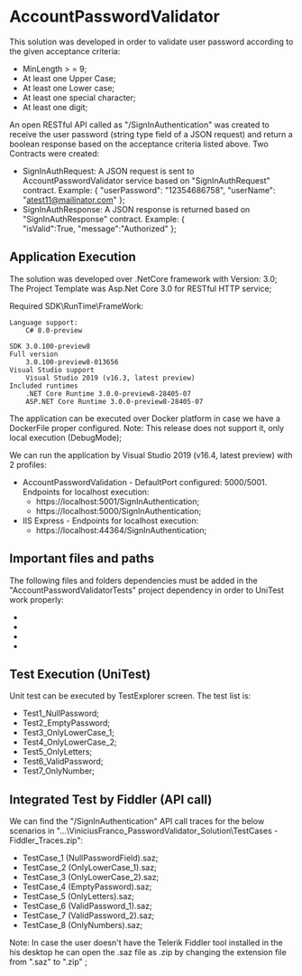 AccountPasswordValidator
==================
This solution was developed in order to validate user password according to the given acceptance criteria:
- MinLength > = 9;
- At least one Upper Case;
- At least one Lower case;
- At least one special character;
- At least one digit;

An open RESTful API called as "/SignInAuthentication" was created to receive the user password (string type field of a JSON request) and return a boolean response based on the acceptance criteria listed above.
Two Contracts were created:
- SignInAuthRequest: A JSON request is sent to AccountPasswordValidator service based on "SignInAuthRequest" contract. Example:
{
  "userPassword": "12354686758",
  "userName": "atest11@mailinator.com"
};
- SignInAuthResponse: A JSON response is returned based on "SignInAuthResponse" contract. Example:
{	
	"isValid":True,
	"message":"Authorized"
};


Application Execution
--------------------------
The solution was developed over .NetCore framework with Version: 3.0;
The Project Template was Asp.Net Core 3.0 for RESTful HTTP service;

Required SDK\RunTime\FrameWork:

	Language support: 
		C# 8.0-preview
		
	SDK 3.0.100-preview8
	Full version
		3.0.100-preview8-013656
	Visual Studio support
		Visual Studio 2019 (v16.3, latest preview)
	Included runtimes
		.NET Core Runtime 3.0.0-preview8-28405-07
		ASP.NET Core Runtime 3.0.0-preview8-28405-07


The application can be executed over Docker platform in case we have a DockerFile proper configured. 
Note: This release does not support it, only local execution (DebugMode);

We can run the application by Visual Studio 2019 (v16.4, latest preview) with 2 profiles:
- AccountPasswordValidation - DefaultPort configured: 5000/5001. Endpoints for localhost execution:
	- https://localhost:5001/SignInAuthentication;
	- https://localhost:5000/SignInAuthentication;
- IIS Express - Endpoints for localhost execution:
	- https://localhost:44364/SignInAuthentication;

Important files and paths
--------------------------
The following files and folders dependencies must be added in the "AccountPasswordValidatorTests" project dependency in order to UniTest work properly:
- <PackageReference Include="Moq" Version="4.13.1" />
- <PackageReference Include="nunit" Version="3.12.0" />
- <PackageReference Include="NUnit3TestAdapter" Version="3.13.0" />
- <PackageReference Include="Microsoft.NET.Test.Sdk" Version="16.2.0" />

Test Execution (UniTest)
--------------------------
Unit test can be executed by TestExplorer screen. The test list is:
- Test1_NullPassword;
- Test2_EmptyPassword;
- Test3_OnlyLowerCase_1;
- Test4_OnlyLowerCase_2;
- Test5_OnlyLetters;
- Test6_ValidPassword;
- Test7_OnlyNumber;

Integrated Test by Fiddler (API call)
--------------------------
We can find the "/SignInAuthentication" API call traces for the below scenarios in "...\ViniciusFranco_PasswordValidator_Solution\TestCases - Fiddler_Traces.zip":
- TestCase_1 (NullPasswordField).saz;
- TestCase_2 (OnlyLowerCase_1).saz;
- TestCase_3 (OnlyLowerCase_2).saz;
- TestCase_4 (EmptyPassword).saz;
- TestCase_5 (OnlyLetters).saz;
- TestCase_6 (ValidPassword_1).saz;
- TestCase_7 (ValidPassword_2).saz;
- TestCase_8 (OnlyNumbers).saz;

Note: In case the user doesn't have the Telerik Fiddler tool installed in the his desktop he can open the .saz file as .zip by changing the extension file from ".saz" to ".zip" ;


